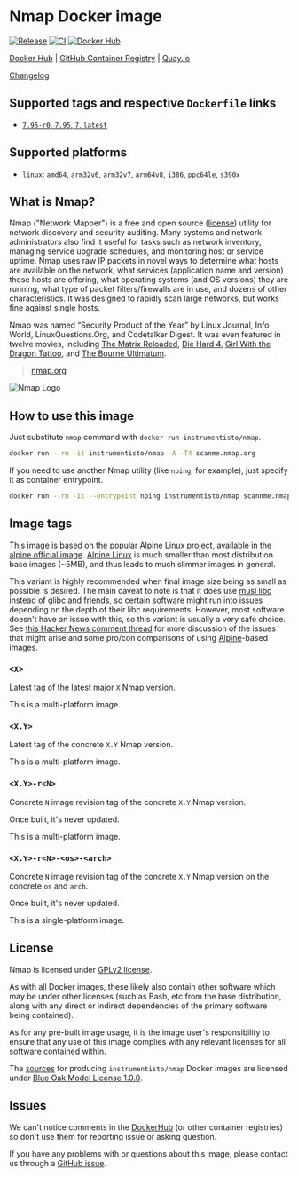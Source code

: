 Nmap Docker image
=================

[![Release](https://img.shields.io/github/v/release/instrumentisto/nmap-docker-image "Release")](https://github.com/instrumentisto/nmap-docker-image/releases)
[![CI](https://github.com/instrumentisto/nmap-docker-image/workflows/CI/badge.svg?branch=main "CI")](https://github.com/instrumentisto/nmap-docker-image/actions?query=workflow%3ACI+branch%3Amain)
[![Docker Hub](https://img.shields.io/docker/pulls/instrumentisto/nmap?label=Docker%20Hub%20pulls "Docker Hub pulls")](https://hub.docker.com/r/instrumentisto/nmap)

[Docker Hub](https://hub.docker.com/r/instrumentisto/nmap)
| [GitHub Container Registry](https://github.com/orgs/instrumentisto/packages/container/package/nmap)
| [Quay.io](https://quay.io/repository/instrumentisto/nmap)

[Changelog](https://github.com/instrumentisto/nmap-docker-image/blob/main/CHANGELOG.md)




## Supported tags and respective `Dockerfile` links

- [`7.95-r0`, `7.95`, `7`, `latest`][201]




## Supported platforms

- `linux`: `amd64`, `arm32v6`, `arm32v7`, `arm64v8`, `i386`, `ppc64le`, `s390x`




## What is Nmap?

Nmap ("Network Mapper") is a free and open source ([license][92]) utility for network discovery and security auditing. Many systems and network administrators also find it useful for tasks such as network inventory, managing service upgrade schedules, and monitoring host or service uptime. Nmap uses raw IP packets in novel ways to determine what hosts are available on the network, what services (application name and version) those hosts are offering, what operating systems (and OS versions) they are running, what type of packet filters/firewalls are in use, and dozens of other characteristics. It was designed to rapidly scan large networks, but works fine against single hosts.

Nmap was named “Security Product of the Year” by Linux Journal, Info World, LinuxQuestions.Org, and Codetalker Digest. It was even featured in twelve movies, including [The Matrix Reloaded][22], [Die Hard 4][23], [Girl With the Dragon Tattoo][24], and [The Bourne Ultimatum][25].

> [nmap.org](https://nmap.org)

![Nmap Logo](https://nmap.org/images/sitelogo.png)




## How to use this image

Just substitute `nmap` command with `docker run instrumentisto/nmap`.

```bash
docker run --rm -it instrumentisto/nmap -A -T4 scanme.nmap.org
```

If you need to use another Nmap utility (like `nping`, for example), just specify it as container entrypoint.

```bash
docker run --rm -it --entrypoint nping instrumentisto/nmap scannme.nmap.org
```




## Image tags

This image is based on the popular [Alpine Linux project][1], available in [the alpine official image][2]. [Alpine Linux][1] is much smaller than most distribution base images (~5MB), and thus leads to much slimmer images in general.

This variant is highly recommended when final image size being as small as possible is desired. The main caveat to note is that it does use [musl libc][4] instead of [glibc and friends][5], so certain software might run into issues depending on the depth of their libc requirements. However, most software doesn't have an issue with this, so this variant is usually a very safe choice. See [this Hacker News comment thread][6] for more discussion of the issues that might arise and some pro/con comparisons of using [Alpine][1]-based images.


### `<X>`

Latest tag of the latest major `X` Nmap version.

This is a multi-platform image.


### `<X.Y>`

Latest tag of the concrete `X.Y` Nmap version.

This is a multi-platform image.


### `<X.Y>-r<N>`

Concrete `N` image revision tag of the concrete `X.Y` Nmap version.

Once built, it's never updated.

This is a multi-platform image.


### `<X.Y>-r<N>-<os>-<arch>`

Concrete `N` image revision tag of the concrete `X.Y` Nmap version on the concrete `os` and `arch`.

Once built, it's never updated.

This is a single-platform image.




## License

Nmap is licensed under [GPLv2 license][92].

As with all Docker images, these likely also contain other software which may be under other licenses (such as Bash, etc from the base distribution, along with any direct or indirect dependencies of the primary software being contained).

As for any pre-built image usage, it is the image user's responsibility to ensure that any use of this image complies with any relevant licenses for all software contained within.

The [sources][90] for producing `instrumentisto/nmap` Docker images are licensed under [Blue Oak Model License 1.0.0][91].




## Issues

We can't notice comments in the [DockerHub] (or other container registries) so don't use them for reporting issue or asking question.

If you have any problems with or questions about this image, please contact us through a [GitHub issue][80].




[DockerHub]: https://hub.docker.com

[1]: http://alpinelinux.org
[2]: https://hub.docker.com/_/alpine
[4]: http://www.musl-libc.org
[5]: http://www.etalabs.net/compare_libcs.html
[6]: https://news.ycombinator.com/item?id=10782897

[22]: https://nmap.org/movies/#matrix
[23]: https://nmap.org/movies/#diehard4
[24]: https://nmap.org/movies/#gwtdt
[25]: https://nmap.org/movies/#bourne

[80]: https://github.com/instrumentisto/nmap-docker-image/issues
[90]: https://github.com/instrumentisto/nmap-docker-image
[91]: https://github.com/instrumentisto/nmap-docker-image/blob/main/LICENSE.md
[92]: https://nmap.org/data/COPYING

[201]: https://github.com/instrumentisto/nmap-docker-image/blob/main/Dockerfile

